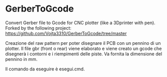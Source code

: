 # GerberToGcode
Convert Gerber file to Gcode for CNC plotter (like a 3Dprinter with pen).
Forked by the following project:
https://github.com/Vojta3310/GerberToGcode/tree/master

Creazione del raw pattern per poter disegnare il PCB con un pennino di un plotter.
Il file gbr (front o rear) viene elaborato e viene creato un gcode che disegnerà i contorni e i riempimenti delle piste.
Va fornita la dimensione del pennino in mm.

Il comando da eseguire è esegui.cmd.
